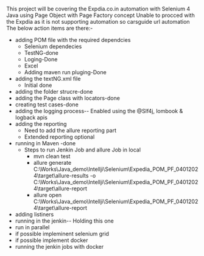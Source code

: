 This project will be covering the Expdia.co.in automation with Selenium 4 Java using Page Object with Page Factory concept
Unable to procced with the Expdia as it is not supporting automation so carsguide url automation
The below action items are there:-
- adding POM file with the required dependcies
  - Selenium dependecies
  - TestNG-done
  - Loging-Done
  - Excel
  - Adding maven run pluging-Done
- adding the textNG.xml file
  - Initial done
- adding the folder strucre-done
- adding the Page class with locators-done
- creating test cases-done
- adding the logging process-- Enabled using the @Slf4j, lombook & logback apis
- adding the reporting
  - Need to add the allure reporting part
  - Extended reporting optional
- running in Maven -done
  - Steps to run Jenkin Job and allure Job in local
    - mvn clean test
    - allure generate C:\Works\Java_demo\Intellji\Selenium\Expedia_POM_PF_04012024\target\allure-results -o C:\Works\Java_demo\Intellji\Selenium\Expedia_POM_PF_04012024\target\allure-report
    -  allure open C:\Works\Java_demo\Intellji\Selenium\Expedia_POM_PF_04012024\target\allure-report
- adding listiners
- running in the jenkin-- Holding this one
- run in parallel
- if possible impleminent selenium grid
- if possible implement  docker
- running the jenkin jobs with docker
